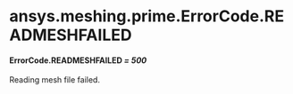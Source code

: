# ansys.meshing.prime.ErrorCode.READMESHFAILED

#### ErrorCode.READMESHFAILED *= 500*

Reading mesh file failed.

<!-- !! processed by numpydoc !! -->
